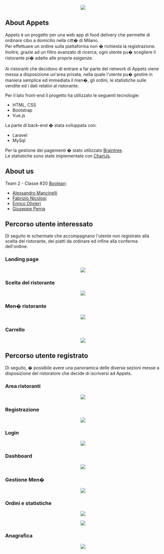 <p align="center"><img src="https://user-images.githubusercontent.com/71637754/111457771-e7a13a00-8718-11eb-8db4-6a9dee5b5ca3.png"></p>

## About Appets
Appets è un progetto per una web app di food delivery che permette di ordinare cibo a domicilio nella citt� di Milano. <br>
Per effettuare un ordine sulla piattaforma non � richiesta la registrazione. Inoltre, grazie ad un filtro avanzato di ricerca, ogni utente pu� scegliere il ristorante pi� adatto alle proprie esigenze.<br>
<br>
Ai ristoranti che decidono di entrare a far parte del network di Appets viene messa a disposizione un'area privata, nella quale l'utente pu� gestire in maniera semplice ed immediata il men�, gli ordini, le statistiche sulle vendite ed i dati relativi al ristorante.

Per il lato front-end il progetto ha utilizzato le seguenti tecnologie:
- HTML, CSS
- Bootstrap
- Vue.js

La parte di back-end � stata sviluppata con:
- Laravel
- MySql

Per la gestione dei pagementi � stato utilizzato [Braintree](https://www.braintreepayments.com/).<br>
Le statistiche sono state implementate con [ChartJs](https://www.chartjs.org/).

## About us
Team 2 - Classe #20 [Boolean](https://www.boolean.careers/):
- [Alessandro Mancinelli](https://github.com/AleMancio89)<br>
- [Fabrizio Nicolosi](https://github.com/fabnico)<br>
- [Enrico Olivieri](https://github.com/EnricoOlivieri)<br>
- [Giuseppe Perna](https://github.com/giuseppeperna)<br>

## Percorso utente interessato

Di seguito le schermate che accompagnano l'utente non registrato alla scelta del ristorante, dei piatti da ordinare ed infine alla conferma dell'ordine.

<h3> Landing page </h3>
<p align="center"><img src="https://user-images.githubusercontent.com/71637754/111463906-69e12c80-8720-11eb-949f-dc2e15037a4c.png"></p>

<h3> Scelta del ristorante </h3>
<p align="center"><img src="https://user-images.githubusercontent.com/71637754/111464190-bcbae400-8720-11eb-9b32-64337fd92aee.png"></p>

<h3> Men� ristorante </h3>
<p align="center"><img src="https://user-images.githubusercontent.com/71637754/111464310-e4aa4780-8720-11eb-8f8b-cc956a67724f.png"></p>

<h3> Carrello </h3>
<p align="center"><img src="https://user-images.githubusercontent.com/71637754/111464449-13c0b900-8721-11eb-9e79-072479cf8b12.png"></p>

## Percorso utente registrato

Di seguito, � possibile avere una panoramica delle diverse sezioni messe a disposizione del ristoratore che decide di iscriversi ad Appets.

<h3> Area ristoranti </h3>
<p align="center"><img src="https://user-images.githubusercontent.com/71637754/111464972-cabd3480-8721-11eb-9a26-da51ecd859f7.png"></p>

<h3> Registrazione </h3>
<p align="center"><img src="https://user-images.githubusercontent.com/71637754/111465367-4e772100-8722-11eb-8b4b-c14433f45541.png"></p>

<h3> Login </h3>
<p align="center"><img src="https://user-images.githubusercontent.com/71637754/111465500-7cf4fc00-8722-11eb-8f4b-f97fcbeeef0a.png"></p>

<h3> Dashboard </h3>
<p align="center"><img src="https://user-images.githubusercontent.com/71637754/111465732-b9c0f300-8722-11eb-9438-e5ad39543fd9.png"></p>

<h3> Gestione Men� </h3>
<p align="center"><img src="https://user-images.githubusercontent.com/71637754/111465961-f856ad80-8722-11eb-9fb5-0b2c62b4bedc.png"></p>

<h3> Ordini e statistiche </h3>
<p align="center"><img src="https://user-images.githubusercontent.com/71637754/111466110-29cf7900-8723-11eb-8507-9ee069e0b865.png"></p>
<p align="center"><img src="https://user-images.githubusercontent.com/71637754/111466241-508daf80-8723-11eb-8959-41adfd0f2d0e.png"></p>

<h3> Anagrafica </h3>
<p align="center"><img src="https://user-images.githubusercontent.com/71637754/111466414-8df23d00-8723-11eb-95b4-ba214731d227.png"></p>
